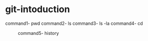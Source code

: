 # git-intoduction
command1- pwd
command2- ls
command3- ls -la
command4- cd <dir>
command5- history
>